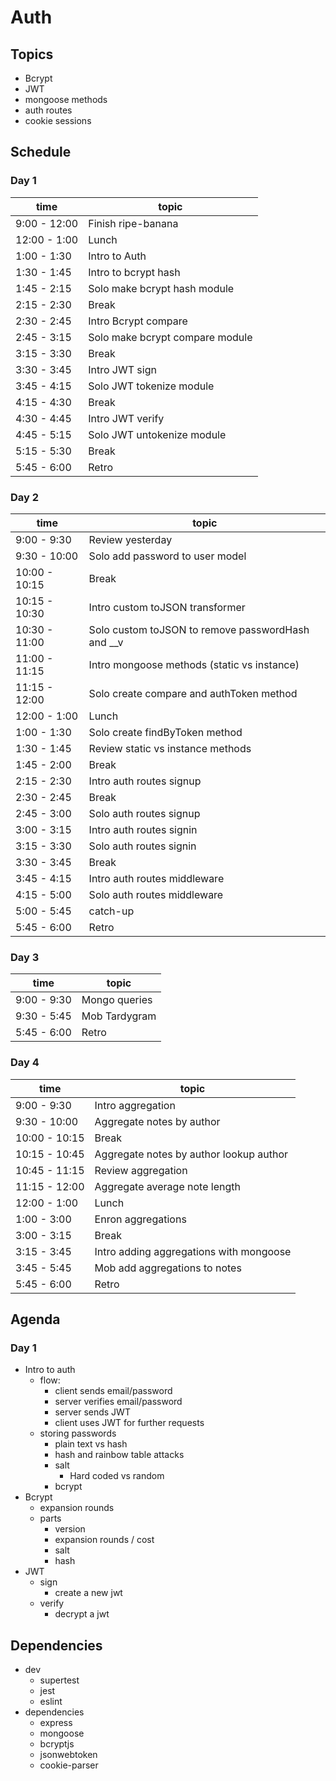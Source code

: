 # Auth

## Topics

* Bcrypt
* JWT
* mongoose methods
* auth routes
* cookie sessions

## Schedule

### Day 1

time | topic
--- | ---
9:00 - 12:00 | Finish ripe-banana
12:00 - 1:00 | Lunch
1:00 - 1:30 | Intro to Auth
1:30 - 1:45 | Intro to bcrypt hash
1:45 - 2:15 | Solo make bcrypt hash module
2:15 - 2:30 | Break
2:30 - 2:45 | Intro Bcrypt compare
2:45 - 3:15 | Solo make bcrypt compare module
3:15 - 3:30 | Break
3:30 - 3:45 | Intro JWT sign
3:45 - 4:15 | Solo JWT tokenize module
4:15 - 4:30 | Break
4:30 - 4:45 | Intro JWT verify
4:45 - 5:15 | Solo JWT untokenize module
5:15 - 5:30 | Break
5:45 - 6:00 | Retro

### Day 2

time | topic
--- | ---
9:00 - 9:30 | Review yesterday
9:30 - 10:00 | Solo add password to user model
10:00 - 10:15 | Break
10:15 - 10:30 | Intro custom toJSON transformer
10:30 - 11:00 | Solo custom toJSON to remove passwordHash and __v
11:00 - 11:15 | Intro mongoose methods (static vs instance)
11:15 - 12:00 | Solo create compare and authToken method
12:00 - 1:00 | Lunch
1:00 - 1:30 | Solo create findByToken method
1:30 - 1:45 | Review static vs instance methods
1:45 - 2:00 | Break
2:15 - 2:30 | Intro auth routes signup
2:30 - 2:45 | Break
2:45 - 3:00 | Solo auth routes signup
3:00 - 3:15 | Intro auth routes signin
3:15 - 3:30 | Solo auth routes signin
3:30 - 3:45 | Break
3:45 - 4:15 | Intro auth routes middleware
4:15 - 5:00 | Solo auth routes middleware
5:00 - 5:45 | catch-up
5:45 - 6:00 | Retro

### Day 3

time | topic
--- | ---
9:00 - 9:30 | Mongo queries
9:30 - 5:45 | Mob Tardygram
5:45 - 6:00 | Retro

### Day 4

time | topic
--- | ---
9:00 - 9:30 | Intro aggregation
9:30 - 10:00 | Aggregate notes by author
10:00 - 10:15 | Break
10:15 - 10:45 | Aggregate notes by author lookup author
10:45 - 11:15 | Review aggregation
11:15 - 12:00 | Aggregate average note length
12:00 - 1:00 | Lunch
1:00 - 3:00 | Enron aggregations
3:00 - 3:15 | Break
3:15 - 3:45 | Intro adding aggregations with mongoose
3:45 - 5:45 | Mob add aggregations to notes
5:45 - 6:00 | Retro

## Agenda

### Day 1

* Intro to auth
  * flow:
    * client sends email/password
    * server verifies email/password
    * server sends JWT
    * client uses JWT for further requests
  * storing passwords
    * plain text vs hash
    * hash and rainbow table attacks
    * salt
      * Hard coded vs random
    * bcrypt
* Bcrypt
  * expansion rounds
  * parts
    * version
    * expansion rounds / cost
    * salt
    * hash
* JWT
  * sign
    * create a new jwt
  * verify
    * decrypt a jwt

## Dependencies

* dev
  * supertest
  * jest
  * eslint
* dependencies
  * express
  * mongoose
  * bcryptjs
  * jsonwebtoken
  * cookie-parser
